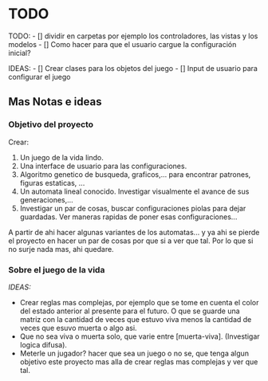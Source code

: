 # TODO

TODO:
    - [] dividir en carpetas por ejemplo los controladores, las vistas y los modelos
    - [] Como hacer para que el usuario cargue la configuración inicial?

IDEAS:
    - [] Crear clases para los objetos del juego
    - [] Input de usuario para configurar el juego

## Mas Notas e ideas

### Objetivo del proyecto

Crear:

1. Un juego de la vida lindo.
2. Una interface de usuario para las configuraciones.
3. Algoritmo genetico de busqueda, graficos,... para encontrar patrones, figuras estaticas, ...
4. Un automata lineal conocido. Investigar visualmente el avance de sus generaciones,...
5. Investigar un par de cosas, buscar configuraciones piolas para dejar guardadas. Ver maneras rapidas de poner esas configuraciones...

A partir de ahi hacer algunas variantes de los automatas... y ya ahi se pierde el proyecto en hacer un par de cosas por que si a ver que tal. Por lo que si no surje nada mas, ahi quedare.

### Sobre el juego de la vida

_IDEAS:_

- Crear reglas mas complejas, por ejemplo que se tome en cuenta el color del estado anterior al presente para el futuro. O que se guarde una matriz con la cantidad de veces que estuvo viva menos la cantidad de veces que esuvo muerta o algo asi.
- Que no sea viva o muerta solo, que varie entre \[muerta-viva]. (Investigar logica difusa).
- Meterle un jugador? hacer que sea un juego o no se, que tenga algun objetivo este proyecto mas alla de crear reglas mas complejas y ver que tal.
